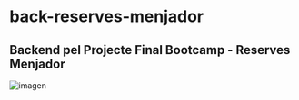 # back-reserves-menjador
## Backend pel Projecte Final Bootcamp - Reserves Menjador

![imagen](https://user-images.githubusercontent.com/99611541/185566540-f78da965-0c59-4dcf-8e11-951a36eb704a.png)
